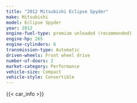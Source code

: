```yaml
---
title: "2012 Mitsubishi Eclipse Spyder"
make: Mitsubishi
model: Eclipse Spyder
year: 2012
engine-fuel-type: premium unleaded (recommended)
engine-hp: 265
engine-cylinders: 6
transmission-type: Automatic
driven-wheels: Front wheel drive
number-of-doors: 2
market-category: Performance
vehicle-size: Compact
vehicle-style: Convertible
---
```


{{< car_info >}}
